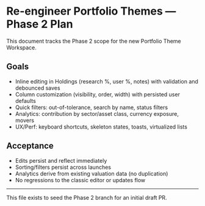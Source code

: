 # Re-engineer Portfolio Themes — Phase 2 Plan

This document tracks the Phase 2 scope for the new Portfolio Theme Workspace.

## Goals
- Inline editing in Holdings (research %, user %, notes) with validation and debounced saves
- Column customization (visibility, order, width) with persisted user defaults
- Quick filters: out-of-tolerance, search by name, status filters
- Analytics: contribution by sector/asset class, currency exposure, movers
- UX/Perf: keyboard shortcuts, skeleton states, toasts, virtualized lists

## Acceptance
- Edits persist and reflect immediately
- Sorting/filters persist across launches
- Analytics derive from existing valuation data (no duplication)
- No regressions to the classic editor or updates flow

---
This file exists to seed the Phase 2 branch for an initial draft PR.
